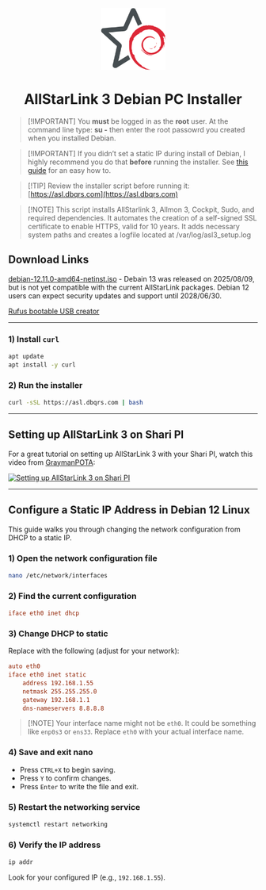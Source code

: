 <p align="center">
  <img
    src="logo200.png"
    alt="Unofficial ASL3/Debian Logo"
    title="ASL3 / Debian"
    width="131"
    height="125"
  />
</p>

<h1 align="center">AllStarLink 3 Debian PC Installer</h1>

> \[!IMPORTANT]
> You **must** be logged in as the **root** user. At the command line type: **su -**  then enter the root passowrd you created when you installed Debian.

<!-- > \[!IMPORTANT]
> If you didn’t set a static IP during install of Debian, I highly recommend you do that **before** running the installer.
> See [this guide](#configure-a-static-ip-address-in-debian-12-linux) for an easy how to. -->

> \[!IMPORTANT]
> If you didn’t set a static IP during install of Debian, I highly recommend you do that **before** running the installer.
> See [this guide](#configure-a-static-ip-address-in-debian-12-linux) for an easy how to.

> \[!TIP]
> Review the installer script before running it: [https://asl.dbqrs.com](https://asl.dbqrs.com)

> \[!NOTE]
> This script installs AllStarlink 3, Allmon 3, Cockpit, Sudo, and required dependencies. It automates the creation of a self-signed SSL certificate to enable HTTPS, valid for 10 years. It adds necessary system paths and creates a logfile located at /var/log/asl3_setup.log

## Download Links
[debian-12.11.0-amd64-netinst.iso](https://cdimage.debian.org/cdimage/archive/12.11.0/amd64/iso-cd/debian-12.11.0-amd64-netinst.iso) - Debain 13 was released on 2025/08/09, but is not yet compatible with the current AllStarLink packages. Debian 12 users can expect security updates and support until 2028/06/30.

[Rufus bootable USB creator](https://rufus.ie/en/)

---

### 1) Install `curl`

```bash
apt update
apt install -y curl
```

### 2) Run the installer

```bash
curl -sSL https://asl.dbqrs.com | bash
```

---

## Setting up AllStarLink 3 on Shari PI

For a great tutorial on setting up AllStarLink 3 with your Shari PI, watch this video from [GraymanPOTA](https://graymanpota.com/):

[![Setting up AllStarLink 3 on Shari PI](https://img.youtube.com/vi/NPgTRa5bpnY/0.jpg)](https://www.youtube.com/watch?v=NPgTRa5bpnY)

---

## Configure a Static IP Address in Debian 12 Linux

This guide walks you through changing the network configuration from DHCP to a static IP.

### 1) Open the network configuration file

```bash
nano /etc/network/interfaces
```

### 2) Find the current configuration

```ini
iface eth0 inet dhcp
```

### 3) Change DHCP to static

Replace with the following (adjust for your network):

```ini
auto eth0
iface eth0 inet static
    address 192.168.1.55
    netmask 255.255.255.0
    gateway 192.168.1.1
    dns-nameservers 8.8.8.8
```

> \[!NOTE]
> Your interface name might not be `eth0`. It could be something like `enp0s3` or `ens33`.
> Replace `eth0` with your actual interface name.

### 4) Save and exit nano

* Press `CTRL+X` to begin saving.
* Press `Y` to confirm changes.
* Press `Enter` to write the file and exit.

### 5) Restart the networking service

```bash
systemctl restart networking
```

### 6) Verify the IP address

```bash
ip addr
```

Look for your configured IP (e.g., `192.168.1.55`).
